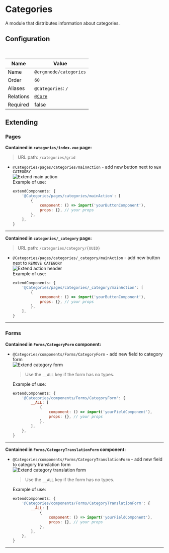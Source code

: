 # Categories

A module that distributes information about categories.

## Configuration

<br>

| Name          | Value                    |
|---------------|--------------------------|
| Name          | `@ergonode/categories`   |
| Order         | `60`                     |
| Aliases       | `@Categories`: `/`       |
| Relations     | [`@Core`][module-core]  |
| Required       | false     |

## Extending

### Pages 

**Contained in `categories/index.vue` page:**

> URL path: `/categories/grid`

* `@Categories/pages/categories/mainAction` - add new button next to `NEW CATEGORY`<br>
    <img src="images/extends/extend-category-main-action.png" alt="Extend main action" />
    <br>
    Example of use:

    ```javascript
    extendComponents: {
        '@Categories/pages/categories/mainAction': [
            {
                component: () => import('yourButtonComponent'),
                props: {}, // your props
            },
        ],
    }
    ```

---

**Contained in `categories/_category` page:**

> URL path: `/categories/category/{UUID}`

* `@Categories/pages/categories/_category/mainAction` - add new button next to `REMOVE CATEGORY`<br>
    <img src="images/extends/extend-edit-category-action-header.png" alt="Extend action header" />
    <br>
    Example of use:

    ```javascript
    extendComponents: {
        '@Categories/pages/categories/_category/mainAction': [
            {
                component: () => import('yourButtonComponent'),
                props: {}, // your props
            },
        ],
    }
    ```

---

### Forms

**Contained in `Forms/CategoryForm` component:**

* `@Categories/components/Forms/CategoryForm` - add new field to category form<br>
    <img src="images/extends/extend-category-form.png" alt="Extend category form" />
    <br>

    > Use the `__ALL` key if the form has no types.

    Example of use:

    ```javascript
    extendComponents: {
        '@Categories/components/Forms/CategoryForm': {
            __ALL: [
                {
                    component: () => import('yourFieldComponent'),
                    props: {}, // your props
                },
            ],
        },
    }
    ```

---

**Contained in `Forms/CategoryTranslationForm` component:**

* `@Categories/components/Forms/CategoryTranslationForm` - add new field to category translation form<br>
    <img src="images/extends/extend-category-translation-form.png" alt="Extend category translation form" />
    <br>

    > Use the `__ALL` key if the form has no types.

    Example of use:

    ```javascript
    extendComponents: {
        '@Categories/components/Forms/CategoryTranslationForm': {
            __ALL: [
                {
                    component: () => import('yourFieldComponent'),
                    props: {}, // your props
                },
            ],
        },
    }
    ```

---

[module-core]: frontend/modules/core
